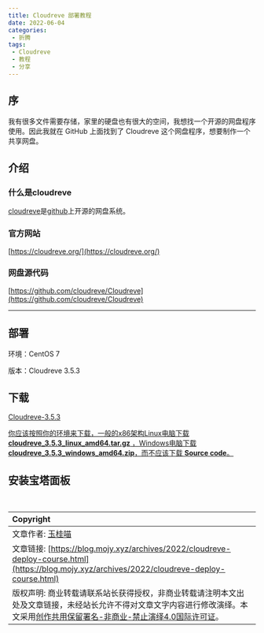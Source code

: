```yaml
---
title: Cloudreve 部署教程
date: 2022-06-04
categories:
 - 折腾
tags:
 - Cloudreve
 - 教程
 - 分享
---
```

## 序

我有很多文件需要存储，家里的硬盘也有很大的空间，我想找一个开源的网盘程序使用。因此我就在 GitHub 上面找到了 Cloudreve 这个网盘程序，想要制作一个共享网盘。

## 介绍

### 什么是cloudreve

[cloudreve](https://github.com/cloudreve/Cloudreve)是[github](https://github.com)上开源的网盘系统。

### 官方网站

[https://cloudreve.org/](https://cloudreve.org/)

### 网盘源代码

[https://github.com/cloudreve/Cloudreve](https://github.com/cloudreve/Cloudreve)

<hr>

## 部署

环境：CentOS 7

版本：Cloudreve 3.5.3

## 下载

[Cloudreve-3.5.3](https://github.com/cloudreve/Cloudreve/releases/tag/3.5.3)

<ins>你应该按照你的环境来下载，一般的x86架构Linux电脑下载 <strong>cloudreve_3.5.3_linux_amd64.tar.gz</strong> ，Windows电脑下载 <strong>cloudreve_3.5.3_windows_amd64.zip</strong>，而不应该下载 <strong>Source code</strong>。</ins>

## 安装宝塔面板



<br>

| Copyright |
| :-----|
| 文章作者: <a href="mailto:abcd2890000456@126.com">玉桂喵</a> |
| 文章链接: [https://blog.mojy.xyz/archives/2022/cloudreve-deploy-course.html](https://blog.mojy.xyz/archives/2022/cloudreve-deploy-course.html) |
| 版权声明: 商业转载请联系站长获得授权，非商业转载请注明本文出处及文章链接，未经站长允许不得对文章文字内容进行修改演绎。本文采用[创作共用保留署名-非商业-禁止演绎4.0国际许可证](https://creativecommons.org/licenses/by-nc-nd/4.0/)。 |
